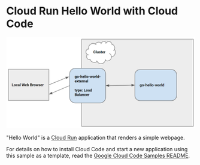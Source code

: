 # Cloud Run Hello World with Cloud Code

![Architecture Diagram](./img/diagram.png)

"Hello World" is a [Cloud Run](https://cloud.google.com/run/docs) application that renders a simple webpage.

For details on how to install Cloud Code and start a new application using this sample as a template, read the [Google Cloud Code Samples README](https://github.com/GoogleCloudPlatform/cloud-code-samples/blob/master/README.md).
